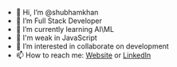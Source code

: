 - 👋 Hi, I’m @shubhamkhan
- 👀 I’m Full Stack Developer
- 🌱 I’m currently learning AI\ML
- 💪 I'm weak in JavaScript
- 💞️ I’m interested in collaborate on development
- 📫 How to reach me: [Website](https://shubhamkhan.github.io/) or [LinkedIn](https://www.linkedin.com/in/shubhamkhan/)

<!---
shubhamkhan/shubhamkhan is a ✨ special ✨ repository because its `README.md` (this file) appears on your GitHub profile.
You can click the Preview link to take a look at your changes.
--->
